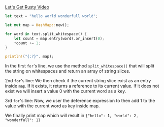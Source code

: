 [Let's Get Rusty Video](https://youtu.be/Zs-pS-egQSs?t=1323)

```rust
let text = "hello world wonderfull world";

let mut map = HashMap::new();

for word in text.split_whitespace() {
	let count = map.entry(word).or_insert(0);
	*count += 1;
}

println!("{:?}", map);
```

In the first ``for``'s line, we use the method ``split_whitespace()`` that will split the string on whitespaces and return an array of string slices.

2nd ``for``'s line: We then check if the current string slice exist as an entry inside ``map``. If it exists, it returns a reference to its current value. If it does not exist we will insert a value 0 with the current word as a key. 

3rd ``for``'s line: Now, we user the deference expression to then add 1 to the value with the current word as key inside map. 

We finally print map which will result in ``{"hello": 1, "world": 2, "wonderfull": 1}``